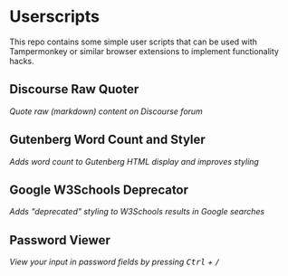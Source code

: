 # Userscripts

This repo contains some simple user scripts that can be used with Tampermonkey or similar browser extensions to implement functionality hacks.

## Discourse Raw Quoter

_Quote raw (markdown) content on Discourse forum_

## Gutenberg Word Count and Styler

_Adds word count to Gutenberg HTML display and improves styling_

## Google W3Schools Deprecator

_Adds "deprecated" styling to W3Schools results in Google searches_

## Password Viewer

_View your input in password fields by pressing <kbd>Ctrl</kbd> + <kbd>/</kbd>_
